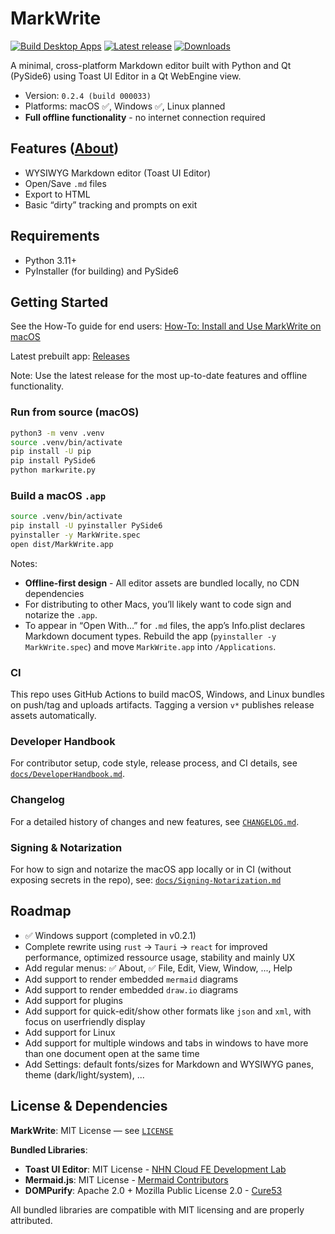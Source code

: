 # MarkWrite

[![Build Desktop Apps](https://github.com/rheiger/markWriter/actions/workflows/build.yml/badge.svg?branch=main&event=push)](https://github.com/rheiger/markWriter/actions/workflows/build.yml)
[![Latest release](https://img.shields.io/github/v/release/rheiger/markWriter?logo=github&label=latest%20release)](https://github.com/rheiger/markWriter/releases/latest)
[![Downloads](https://img.shields.io/github/downloads/rheiger/markWriter/total?logo=github)](https://github.com/rheiger/markWriter/releases)

A minimal, cross-platform Markdown editor built with Python and Qt (PySide6) using Toast UI Editor in a Qt WebEngine view.

- Version: `0.2.4 (build 000033)`
- Platforms: macOS ✅, Windows ✅, Linux planned
- **Full offline functionality** - no internet connection required

## Features ([About](./ABOUT.md))
- WYSIWYG Markdown editor (Toast UI Editor)
- Open/Save `.md` files
- Export to HTML
- Basic “dirty” tracking and prompts on exit

## Requirements
- Python 3.11+
- PyInstaller (for building) and PySide6

## Getting Started

See the How-To guide for end users: [How-To: Install and Use MarkWrite on macOS](./How-To.md)

Latest prebuilt app: [Releases](https://github.com/rheiger/markWriter/releases)

Note: Use the latest release for the most up-to-date features and offline functionality.

### Run from source (macOS)
```bash
python3 -m venv .venv
source .venv/bin/activate
pip install -U pip
pip install PySide6
python markwrite.py
```

### Build a macOS `.app`
```bash
source .venv/bin/activate
pip install -U pyinstaller PySide6
pyinstaller -y MarkWrite.spec
open dist/MarkWrite.app
```

Notes:
- **Offline-first design** - All editor assets are bundled locally, no CDN dependencies
- For distributing to other Macs, you’ll likely want to code sign and notarize the `.app`.
- To appear in “Open With…” for `.md` files, the app’s Info.plist declares Markdown document types. Rebuild the app (`pyinstaller -y MarkWrite.spec`) and move `MarkWrite.app` into `/Applications`.

### CI
This repo uses GitHub Actions to build macOS, Windows, and Linux bundles on push/tag and uploads artifacts. Tagging a version `v*` publishes release assets automatically.

### Developer Handbook
For contributor setup, code style, release process, and CI details, see [`docs/DeveloperHandbook.md`](./docs/DeveloperHandbook.md).

### Changelog
For a detailed history of changes and new features, see [`CHANGELOG.md`](./CHANGELOG.md).

### Signing & Notarization
For how to sign and notarize the macOS app locally or in CI (without exposing secrets in the repo), see: [`docs/Signing-Notarization.md`](./docs/Signing-Notarization.md)

## Roadmap
- ✅ Windows support (completed in v0.2.1)
- Complete rewrite using `rust` -> `Tauri` -> `react` for improved performance, optimized ressource usage, stability and mainly UX
- Add regular menus: ✅ About, ✅ File, Edit, View, Window, ..., Help
- Add support to render embedded `mermaid` diagrams
- Add support to render embedded `draw.io` diagrams
- Add support for plugins
- Add support for quick-edit/show other formats like `json` and `xml`, with focus on userfriendly display 
- Add support for Linux
- Add support for multiple windows and tabs in windows to have more than one document open at the same time
- Add Settings: default fonts/sizes for Markdown and WYSIWYG panes, theme (dark/light/system), ...

## License & Dependencies

**MarkWrite**: MIT License — see [`LICENSE`](./LICENSE)

**Bundled Libraries**:
- **Toast UI Editor**: MIT License - [NHN Cloud FE Development Lab](https://github.com/nhn/tui.editor)
- **Mermaid.js**: MIT License - [Mermaid Contributors](https://github.com/mermaid-js/mermaid)
- **DOMPurify**: Apache 2.0 + Mozilla Public License 2.0 - [Cure53](https://github.com/cure53/DOMPurify)

All bundled libraries are compatible with MIT licensing and are properly attributed.
